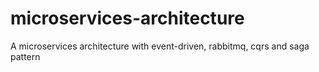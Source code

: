 # microservices-architecture
A  microservices architecture with event-driven, rabbitmq, cqrs and saga pattern

